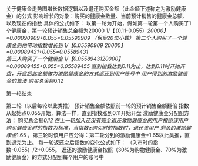 关于健康金走势图增长数据逻辑以及退还购买金额（此金额下述称之为激励健康金）的公式
影响增长的对象：购买的健康金数量、当前预计销售的健康金总额、以及现在的指数
具体的公式如下：
以第一轮为开始，假如第一轮第一个人购买了1个健康金，第一轮预计销售总金额为20000
1/【（0.11-0.055）*20000】=0.00090909+0.055=0.05590909  （保留20位小数）
第二个人购买了一个健康金则他带动指数增长到
1/【0.05590909 *20000】=0.00089431+0.055=0.05589431    
第三人购买了一个健康金
1/【0.05589431*20000】=0.00089455+0.055=0.05589455
直到指数达到0.11为止，达到0.11时开始开盘，开盘后此金额做为激励健康金的方式返还到用户账号中
用户得到的激励健康金的算法
购买总金额*0.12

第一轮结束


第二轮（以后每轮以此类推）
预计销售金额依照前一轮的预计销售金额翻倍 指数从起始点0.055开始，算法一样，直到指数涨到0.11开始开盘
激励健康金分配配方法：
购买总金额*0.12
在上一轮加入还没有完全返还激励健康金的用户按照该用户购买健康金时的指数为标准，当指数≥购买时的指数时，退还该用户
剩余的激励健康金*1.65 ，第三轮时该用户应分得：第二轮分到的激励健康金*1.65以此类推，直到退完为止。
每一轮返还之后指数的变化公式如下：
（入市时的指数-0.055）/2+0.055。
返还的激励健康金按照（30%为购物健康金、70%为激励健康金）的方式分配到每个用户的账号中

